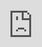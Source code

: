 ```yaml
---
obsidianUIMode: preview
---
```


<div style="display: block; position: absolute; left: 0; top: 0; width: 100%; height: 100%; --aspect-ratio:9/16; padding-bottom: calc(var(--aspect-ratio) * 100%);"><iframe src="https://vika.cn/" allow="fullscreen" style="position: absolute; top: 0px; left: 0px; border:none; height: 100%; width: 100%;"></iframe></div>